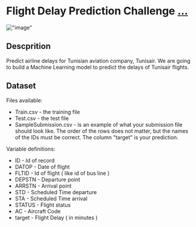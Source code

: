 # Flight Delay Prediction Challenge [...](https://zindi.africa/competitions/ai-tunisia-hack-5-predictive-analytics-challenge-2)
 !["image"](https://zindpublic.blob.core.windows.net/public/uploads/competition/image/31/thumb_4d7026c0-6938-4a9d-a127-a420ac94603c.jpeg)


## Descprition
Predict airline delays for Tunisian aviation company, Tunisair.
We are going to build a Machine Learning model to predict the delays of Tunisair flights.

## Dataset

Files available:

- Train.csv - the training file
- Test.csv - the test file
- SampleSubmission.csv - is an example of what your submission file should look like. The order of the rows does not matter, but the names of the IDs must be correct. The column "target" is your prediction.



Variable definitions:
- ID - Id of record
- DATOP - Date of flight 
- FLTID - Id of flight ( like id of bus line )
- DEPSTN - Departure point
- ARRSTN - Arrival point
- STD - Scheduled Time departure
- STA - Scheduled Time arrival
- STATUS - Flight status
- AC - Aircraft Code
- target - Flight Delay ( in minutes ) 
